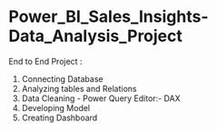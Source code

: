 # Power_BI_Sales_Insights-Data_Analysis_Project
  
  
  End to End Project :
  
  1. Connecting Database
  2. Analyzing tables and Relations
  3. Data Cleaning - Power Query Editor:- DAX
  4. Developing Model
  5. Creating Dashboard





